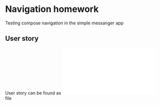 # Navigation homework

Testing compose navigation in the simple messanger app

## User story

User story can be found as ![USER_STORY.md](USER_STORY.md) file
